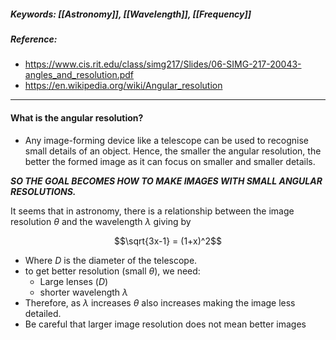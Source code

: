 ##### Keywords: [[Astronomy]], [[Wavelength]], [[Frequency]]

##### Reference:
- https://www.cis.rit.edu/class/simg217/Slides/06-SIMG-217-20043-angles_and_resolution.pdf
- https://en.wikipedia.org/wiki/Angular_resolution

---

#### What is the angular resolution?
- Any image-forming device like a telescope can be used to recognise small details of an object. Hence, the smaller the angular resolution, the better the formed image as it can focus on smaller and smaller details. 

**_SO THE GOAL BECOMES HOW TO MAKE IMAGES WITH SMALL ANGULAR RESOLUTIONS._**

It seems that in astronomy, there is a relationship between the image resolution $\theta$ and the wavelength $\lambda$ giving by


$$\sqrt{3x-1} = (1+x)^2$$


- Where $D$ is the diameter of the telescope.
- to get better resolution (small $\theta$), we need:
	- Large lenses ($D$)
	- shorter wavelength $\lambda$
- Therefore, as $\lambda$ increases $\theta$ also increases making the image less detailed.
- Be careful that larger image resolution does not mean better images 
